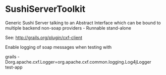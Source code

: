 # SushiServerToolkit
Generic Sushi Server talking to an Abstract Interface which can be bound to multiple backend non-soap providers - Runnable stand-alone



See:
  http://grails.org/plugin/cxf-client

Enable logging of soap messages when testing with

grails -Dorg.apache.cxf.Logger=org.apache.cxf.common.logging.Log4jLogger test-app

